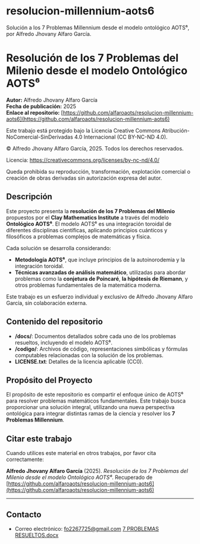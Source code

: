 # resolucion-millennium-aots6
Solución a los 7 Problemas Millennium desde el modelo ontológico AOTS⁶, por Alfredo Jhovany Alfaro García.
# Resolución de los 7 Problemas del Milenio desde el modelo Ontológico AOTS⁶

**Autor:** Alfredo Jhovany Alfaro García  
**Fecha de publicación:** 2025  
**Enlace al repositorio:** [https://github.com/alfaroaots/resolucion-millennium-aots6](https://github.com/alfaroaots/resolucion-millennium-aots6)  

Este trabajo está protegido bajo la Licencia Creative Commons Atribución-NoComercial-SinDerivadas 4.0 Internacional (CC BY-NC-ND 4.0).

© Alfredo Jhovany Alfaro García, 2025. Todos los derechos reservados.

Licencia: https://creativecommons.org/licenses/by-nc-nd/4.0/

Queda prohibida su reproducción, transformación, explotación comercial o creación de obras derivadas sin autorización expresa del autor.

## Descripción
Este proyecto presenta la **resolución de los 7 Problemas del Milenio** propuestos por el **Clay Mathematics Institute** a través del modelo **Ontológico AOTS⁶**. El modelo AOTS⁶ es una integración toroidal de diferentes disciplinas científicas, aplicando principios cuánticos y filosóficos a problemas complejos de matemáticas y física.

Cada solución se desarrolla considerando:
- **Metodología AOTS⁶**, que incluye principios de la autoinorodemia y la integración toroidal.
- **Técnicas avanzadas de análisis matemático**, utilizadas para abordar problemas como la **conjetura de Poincaré**, **la hipótesis de Riemann**, y otros problemas fundamentales de la matemática moderna.

Este trabajo es un esfuerzo individual y exclusivo de Alfredo Jhovany Alfaro García, sin colaboración externa.

## Contenido del repositorio
- **/docs/**: Documentos detallados sobre cada uno de los problemas resueltos, incluyendo el modelo AOTS⁶.
- **/codigo/**: Archivos de código, representaciones simbólicas y fórmulas computables relacionadas con la solución de los problemas.
- **LICENSE.txt**: Detalles de la licencia aplicable (CC0).

## Propósito del Proyecto
El propósito de este repositorio es compartir el enfoque único de AOTS⁶ para resolver problemas matemáticos fundamentales. Este trabajo busca proporcionar una solución integral, utilizando una nueva perspectiva ontológica para integrar distintas ramas de la ciencia y resolver los **7 Problemas Millennium**.

## Citar este trabajo
Cuando utilices este material en otros trabajos, por favor cita correctamente:

**Alfredo Jhovany Alfaro García** (2025). *Resolución de los 7 Problemas del Milenio desde el modelo Ontológico AOTS⁶*. Recuperado de [https://github.com/alfaroaots/resolucion-millennium-aots6](https://github.com/alfaroaots/resolucion-millennium-aots6)

---

## Contacto
- Correo electrónico: [fo2267725@gmail.com](mailto:fo2267725@gmail.com)
[7 PROBLEMAS RESUELTOS.docx](https://github.com/user-attachments/files/19816364/7.PROBLEMAS.RESUELTOS.docx)
